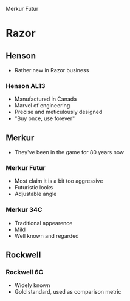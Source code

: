 Merkur Futur

# Razor

## Henson

- Rather new in Razor business

### Henson AL13

- Manufactured in Canada
- Marvel of engineering
- Precise and meticulously designed
- "Buy once, use forever"

## Merkur

- They've been in the game for 80 years now

### Merkur Futur

- Most claim it is a bit too aggressive
- Futuristic looks
- Adjustable angle


### Merkur 34C

- Traditional appearence
- Mild
- Well known and regarded


## Rockwell

### Rockwell 6C

- Widely known
- Gold standard, used as comparison metric